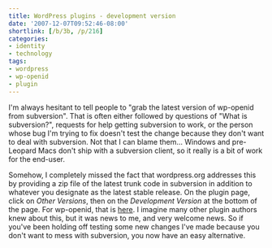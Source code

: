 ```yaml
---
title: WordPress plugins - development version
date: '2007-12-07T09:52:46-08:00'
shortlink: [/b/3b, /p/216]
categories:
- identity
- technology
tags:
- wordpress
- wp-openid
- plugin
---
```

I'm always hesitant to tell people to "grab the latest version of wp-openid from subversion".  That is often either
followed by questions of "What is subversion?", requests for help getting subversion to work, or the person whose bug
I'm trying to fix doesn't test the change because they don't want to deal with subversion.  Not that I can blame them...
Windows and pre-Leopard Macs don't ship with a subversion client, so it really is a bit of work for the end-user.

Somehow, I completely missed the fact that wordpress.org addresses this by providing a zip file of the latest trunk code
in subversion in addition to whatever you designate as the latest stable release.  On the plugin page, click on *Other
Versions*, then on the *Development Version* at the bottom of the page.  For wp-openid, that is [here][].  I imagine
many other plugin authors knew about this, but it was news to me, and very welcome news.  So if you've been holding off
testing some new changes I've made because you don't want to mess with subversion, you now have an easy alternative.

[here]: http://wordpress.org/extend/plugins/openid/download/
